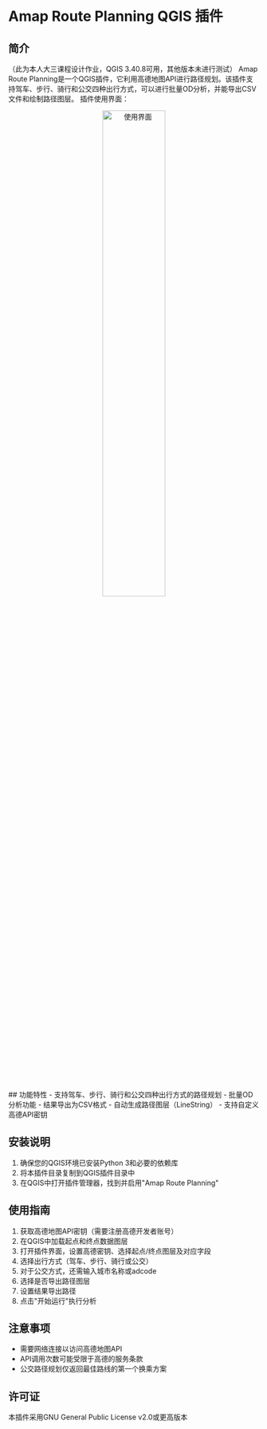 # Amap Route Planning QGIS 插件

## 简介
（此为本人大三课程设计作业，QGIS 3.40.8可用，其他版本未进行测试）
Amap Route Planning是一个QGIS插件，它利用高德地图API进行路径规划。该插件支持驾车、步行、骑行和公交四种出行方式，可以进行批量OD分析，并能导出CSV文件和绘制路径图层。
插件使用界面：
<p align="center">
<img width="50%" alt="使用界面" src="https://github.com/user-attachments/assets/c8424d17-3920-40b1-b6d8-a7067b166850" />
</p>
## 功能特性
- 支持驾车、步行、骑行和公交四种出行方式的路径规划
- 批量OD分析功能
- 结果导出为CSV格式
- 自动生成路径图层（LineString）
- 支持自定义高德API密钥

## 安装说明
1. 确保您的QGIS环境已安装Python 3和必要的依赖库
2. 将本插件目录复制到QGIS插件目录中
3. 在QGIS中打开插件管理器，找到并启用"Amap Route Planning"

## 使用指南
1. 获取高德地图API密钥（需要注册高德开发者账号）
2. 在QGIS中加载起点和终点数据图层
3. 打开插件界面，设置高德密钥、选择起点/终点图层及对应字段
4. 选择出行方式（驾车、步行、骑行或公交）
5. 对于公交方式，还需输入城市名称或adcode
6. 选择是否导出路径图层
7. 设置结果导出路径
8. 点击"开始运行"执行分析

## 注意事项
- 需要网络连接以访问高德地图API
- API调用次数可能受限于高德的服务条款
- 公交路径规划仅返回最佳路线的第一个换乘方案

## 许可证
本插件采用GNU General Public License v2.0或更高版本
